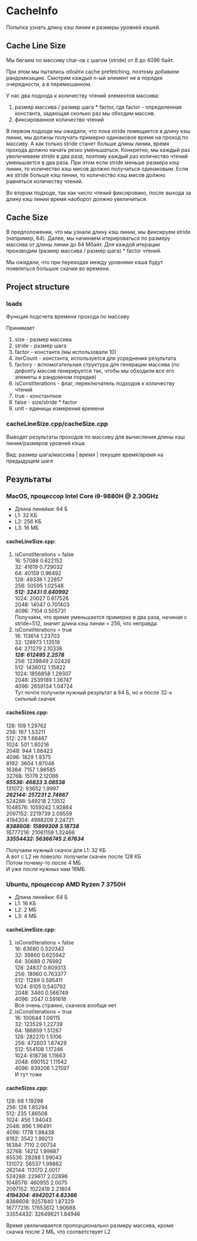 # CacheInfo
Попытка узнать длину кэш линии и размеры уровней кэшей.
## Сache Line Size 
Мы бегаем по массиву char-ов с шагом (stride) от 8 до 4096 байт. 

При этом мы пытались обойти сache prefetching, поэтому добавили рандомизацию. Смотрим каждый n-ый элемент не в порядке очередности, а в перемешанном.

У нас два подхода к количеству чтений элементов массива:

1. размер массива / размер шага * factor, где factor - определенная константа, задающая сколько раз мы обходим массив.
2. фиксированное количество чтений

В первом подходе мы ожидали, что пока stride помещается в длину кэш линии, мы должны получать примерно одинаковое время на проход по массиву. А как только stride станет больше длины линии, время прохода должно начать резко уменьшаться. Конкретно, мы каждый раз увеличиваем stride в два раза, поэтому каждый раз количество чтений уменьшается в два раза. При этом если stride меньше размера кэш линии, то количество кэш мисов должно получаться одинаковым. Если же stride больше кэш линии, то количество кэш мисов должно равняться количеству чтений.

Во втором подходе, так как число чтений фиксировано, после выхода за длину кэш линии время наоборот должно увеличиться.
## Сache Size 
В предположении, что мы узнали длину кэш линии, мы фиксируем stride (например, 64).
Далее, мы начинаем итерироваться по размеру массива от длины линии до 64 Мбайт. Для каждой итерации производим (размер массива / размер шага) * factor чтений.

Мы ожидали, что при переходах между уровнями кэша будут появляться большое скачки во времени.

## Project structure
### loads
Функция подсчета времени прохода по массиву

Принимает
1. size - размер массива
2. stride - размер шага
3. factor - константа (мы использовали 10)
4. iterCount - константа, используется для усреднения результата
5. factory - вспомогательная структура для генерации массива (по дефолту массив генерируется так, чтобы мы обходили все его элеметы в рандомном порядке)
6. isConstIterations - флаг, переключатель подходов к количеству чтений
  1. true - константное
  2. false - size/stride * factor
8. unit - единицы измерения времени
### сacheLineSize.cpp/cacheSize.cpp
Выводят результаты проходов по массиву для вычисления длины кэш линии/размеров уровней кэша

Вид: размер шага/массива | время | текущее время/время на предыдущем шаге

## Результаты 

### MacOS, процессор Intel Core i9-9880H @ 2.30GHz 
+ Длина линейки: 64 Б
+ L1: 32 КБ
+ L2: 256 КБ
+ L3: 16 МБ

#### cacheLineSize.cpp: 
1. isConstIterations = false  
  16:   57088  0.622152  
  32:   41619  0.729032  
  64:   40159  0.96492  
  128:  49338  1.22857  
  256:  50595  1.02548  
  ***512:  32431  0.640992***  
  1024: 20027  0.617526  
  2048: 14047  0.701403  
  4096: 7104   0.505731  
  Получаем, что время уменьшается примерно в два раза, начиная с stride=512, значит длина кэш линии = 256, что неправда
2. isConstIterations = true  
  16:   113614   1.23703  
  32:   128973   1.13519  
  64:   271279   2.10338  
  ***128:  612495   2.2578***  
  256:  1239849  2.02426  
  512:  1436012  1.15822  
  1024: 1856858  1.29307  
  2048: 2539189  1.36747  
  4096: 2659134  1.04724  
  Тут почти получили нужный результат в 64 Б, но и после 32-х сильный скачек
  
#### cacheSizes.cpp:
128:      109       1.29762  
256:      167       1.53211  
512:      278       1.66467  
1024:     501       1.80216  
2048:     944       1.88423  
4096:     1829      1.9375  
8192:     3604      1.97048  
16384:    7157      1.98585  
32768:    15179     2.12086  
***65536:    46833     3.08538***  
131072:   93652     1.9997  
***262144:   257231    2.74667***  
524288:   549218    2.13512  
1048576:  1059242   1.92864  
2097152:  2219739   2.09559  
4194304:  4988209   2.24721  
***8388608:  15899308  3.18738***  
16777216: 21061159  1.32466  
***33554432: 56366745  2.67634***  

Получаем нужный скачок для L1: 32 КБ  
А вот с L2  не повезло: получили скачек после 128 КБ  
Потом почему-то после 4 МБ  
И уже после нужных нам 16МБ

### Ubuntu, процессор AMD Ryzen 7 3750H
+ Длина линейки: 64 Б
+ L1: 16 КБ
+ L2: 2 МБ
+ L3: 4 МБ

#### cacheLineSize.cpp:
1. isConstIterations = false  
  16:   63680  0.520342  
  32:   39860  0.625942  
  64:   30689  0.76992  
  128:  24837  0.809313  
  256:  18960  0.763377  
  512:  11289  0.595411  
  1024: 6105   0.540792  
  2048: 3460   0.566749  
  4096: 2047   0.591618  
  Все очень странно, скачков вообще нет
2. isConstIterations = true  
  16:   100644  1.06115  
  32:   123529  1.22739  
  64:   186859  1.51267  
  128:  282270  1.5106  
  256:  472603  1.67429  
  512:  554108  1.17246  
  1024: 618736  1.11663  
  2048: 690152  1.11542  
  4096: 839206  1.21597  
  И тут тоже

#### cacheSizes.cpp:
128:      68       1.19298  
256:      126      1.85294  
512:      235      1.86508  
1024:     456      1.94043  
2048:     896      1.96491  
4096:     1778     1.98438  
8192:     3542     1.99213  
16384:    7110     2.00734  
32768:    14212    1.99887  
65536:    28288    1.99043  
131072:   56537    1.99862  
262144:   113170   2.0017  
524288:   229617   2.02896  
1048576:  460955   2.0075  
2097152:  1022418  2.21804  
***4194304:  4942021  4.83366***  
8388608:  9257840  1.87329  
16777216: 17653612 1.90688  
33554432: 32649621 1.84946

Время увеличивается пропорционально размеру массива, кроме скачка после 2 МБ, что соответствует L2




